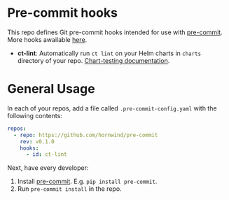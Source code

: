 # Pre-commit hooks

This repo defines Git pre-commit hooks intended for use with [pre-commit](https://pre-commit.com/). More hooks awailable [here](https://github.com/gruntwork-io/pre-commit).

* **ct-lint**: Automatically run `ct lint` on your Helm charts in `charts` directory of your repo. [Chart-testing documentation](https://github.com/helm/chart-testing/blob/main/README.md).


# General Usage

In each of your repos, add a file called `.pre-commit-config.yaml` with the following contents:
```yaml
repos:
  - repo: https://github.com/hornwind/pre-commit
    rev: v0.1.0
    hooks:
      - id: ct-lint
```

Next, have every developer:
1. Install [pre-commit](https://pre-commit.com/#install). E.g. `pip install pre-commit`.
2. Run `pre-commit install` in the repo.
